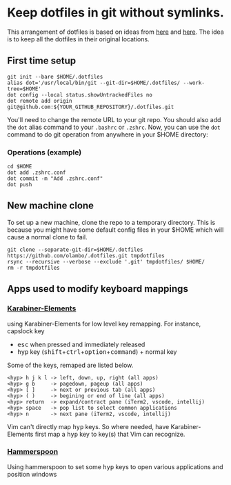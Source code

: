 # Keep dotfiles in git without symlinks.

This arrangement of dotfiles is based on ideas from [here](https://news.ycombinator.com/item?id=11070797) and [here](https://github.com/anandpiyer/.dotfiles/tree/master/.dotfiles). 
The idea is to keep all the dotfiles in their original locations.

## First time setup
```
git init --bare $HOME/.dotfiles
alias dot='/usr/local/bin/git --git-dir=$HOME/.dotfiles/ --work-tree=$HOME'
dot config --local status.showUntrackedFiles no
dot remote add origin git@github.com:${YOUR_GITHUB_REPOSITORY}/.dotfiles.git
```
You'll need to change the remote URL to your git repo. You should also add the `dot` alias command to your `.bashrc` or  `.zshrc`. 
Now, you can use the `dot` command to do git operation from anywhere in your $HOME directory:

### Operations (example)
```
cd $HOME
dot add .zshrc.conf
dot commit -m "Add .zshrc.conf"
dot push
```
## New machine clone
To set up a new machine, clone the repo to a temporary directory. 
This is because you might have some default config files in your $HOME which will cause a normal clone to fail.
```
git clone --separate-git-dir=$HOME/.dotfiles https://github.com/olambo/.dotfiles.git tmpdotfiles
rsync --recursive --verbose --exclude '.git' tmpdotfiles/ $HOME/
rm -r tmpdotfiles
```
## Apps used to modify keyboard mappings

### [Karabiner-Elements](https://pqrs.org/osx/karabiner/)
using Karabiner-Elements for low level key remapping. For instance, capslock key
- <kbd>esc</kbd> when pressed and immediately released
- <kbd>hyp</kbd> key (<kbd>shift</kbd>+<kbd>ctrl</kbd>+<kbd>option</kbd>+<kbd>command</kbd>) + normal key

Some of the keys, remaped are listed below.

```
<hyp> h j k l -> left, down, up, right (all apps)
<hyp> g b     -> pagedown, pageup (all apps)
<hyp> [ ]     -> next or previous tab (all apps)
<hyp> ( )     -> begining or end of line (all apps)
<hyp> return  -> expand/contract pane (iTerm2, vscode, intellij) 
<hyp> space   -> pop list to select common applications
<hyp> n       -> next pane (iTerm2, vscode, intellij) 
```
Vim can't directly map <kbd>hyp</kbd> keys. So where needed, have Karabiner-Elements first map a <kbd>hyp</kbd> key to key(s) that Vim can recognize.

### [Hammerspoon](https://www.hammerspoon.org)
Using hammerspoon to set some <kbd>hyp</kbd> keys to open various applications and position windows


